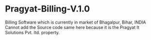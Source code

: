 # Pragyat-Billing-V.1.0
Billing Software which is currently in market of Bhagalpur, Bihar, INDIA
Cannot add the Source code same here because it is the Pragyat It Solutions Pvt. ltd. property.
